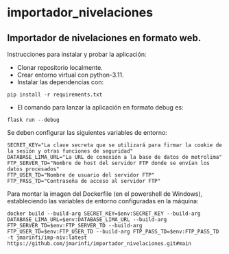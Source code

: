 # importador_nivelaciones

## Importador de nivelaciones en formato web.

Instrucciones para instalar y probar la aplicación:

- Clonar repositorio localmente.
- Crear entorno virtual con python-3.11.
- Instalar las dependencias con:

```console
pip install -r requirements.txt
```

- El comando para lanzar la aplicación en formato debug es:

```console
flask run --debug
```

Se deben configurar las siguientes variables de entorno:

```console
SECRET_KEY="La clave secreta que se utilizará para firmar la cookie de la sesión y otras funciones de seguridad"
DATABASE_LIMA_URL="La URL de conexión a la base de datos de metrolima"
FTP_SERVER_TD="Nombre de host del servidor FTP donde se envían los datos procesados"
FTP_USER_TD="Nombre de usuario del servidor FTP"
FTP_PASS_TD="Contraseña de acceso al servidor FTP"
```

Para montar la imagen del Dockerfile (en el powershell de Windows), estableciendo las variables de entorno configuradas en la máquina:

```console
docker build --build-arg SECRET_KEY=$env:SECRET_KEY --build-arg DATABASE_LIMA_URL=$env:DATABASE_LIMA_URL --build-arg FTP_SERVER_TD=$env:FTP_SERVER_TD --build-arg FTP_USER_TD=$env:FTP_USER_TD --build-arg FTP_PASS_TD=$env:FTP_PASS_TD -t jmarinfi/imp-niv:latest https://github.com/jmarinfi/importador_nivelaciones.git#main
```
